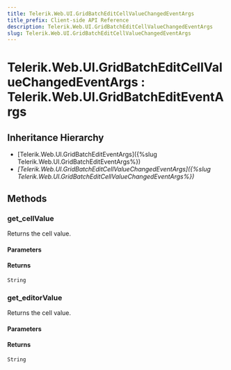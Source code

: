 ```yaml
---
title: Telerik.Web.UI.GridBatchEditCellValueChangedEventArgs
title_prefix: Client-side API Reference
description: Telerik.Web.UI.GridBatchEditCellValueChangedEventArgs
slug: Telerik.Web.UI.GridBatchEditCellValueChangedEventArgs
---
```


# Telerik.Web.UI.GridBatchEditCellValueChangedEventArgs : Telerik.Web.UI.GridBatchEditEventArgs 

## Inheritance Hierarchy

* [Telerik.Web.UI.GridBatchEditEventArgs]({%slug Telerik.Web.UI.GridBatchEditEventArgs%})
* *[Telerik.Web.UI.GridBatchEditCellValueChangedEventArgs]({%slug Telerik.Web.UI.GridBatchEditCellValueChangedEventArgs%})*


## Methods

###  get_cellValue

Returns the cell value. 

#### Parameters

#### Returns

`String` 

### get_editorValue

Returns the cell value. 

#### Parameters

#### Returns

`String` 




